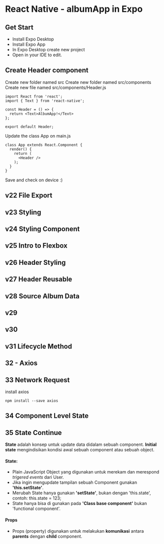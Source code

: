 # React Native - albumApp in Expo

## Get Start

* Install Expo Desktop
* Install Expo App
* In Expo Desktop create new project
* Open in your IDE to edit.

## Create Header component

Create new folder named src
Create new folder named src/components
Create new file named src/components/Header.js

    import React from 'react';
    import { Text } from 'react-native';

    const Header = () => {
      return <Text>AlbumApp!</Text>
    };

    export default Header;

Update the class App on main.js

    class App extends React.Component {
      render() {
        return (
          <Header />
        );
      }
    }

Save and check on device :)

## v22 File Export

## v23 Styling

## v24 Styling Component

## v25 Intro to Flexbox

## v26 Header Styling

## v27 Header Reusable

## v28 Source Album Data

## v29

## v30

## v31 Lifecycle Method

## 32 - Axios

## 33 Network Request

install axios

    npm install --save axios

## 34 Component Level State

## 35 State Continue

**State** adalah konsep untuk update data didalam sebuah component.
**Initial state** mengindisikan kondisi awal sebuah component atau sebuah object.

#### State:

* Plain JavaScript Object yang digunakan untuk merekam dan merespond *trigered events* dari User.
* Jika ingin mengupdate tampilan sebuah Component gunakan **'this.setState'**.
* Merubah State hanya gunakan **'setState'**, bukan dengan 'this.state', contoh: this.state = 123;
* State hanya bisa di gunakan pada **'Class base component'** bukan 'functional component'.

#### Props

* Props (property) digunakan untuk melakukan **komunikasi** antara **parents** dengan **child** component.

